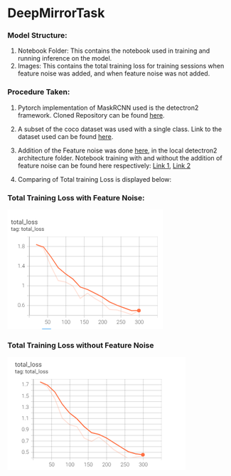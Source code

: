 # DeepMirrorTask

### Model Structure:

1) Notebook Folder: This contains the notebook used in training and running inference on the model.
2) Images: This contains the total training loss for training sessions when feature noise was added, and when feature noise was not added.


### Procedure Taken:

1) Pytorch implementation of MaskRCNN used is the detectron2 framework. Cloned Repository can be found [here](https://drive.google.com/drive/folders/13Rx9_MBTskwU5TsZXGHITu06SNQnqyo6?usp=sharing).

2) A subset of the coco dataset was used with a single class. Link to the dataset used can be found [here](https://drive.google.com/drive/folders/18Tf_K4bwFgPieSTxdP_Jqavv5ZhRWuTX?usp=sharing).

3) Addition of the Feature noise was done [here](https://drive.google.com/file/d/1YNlQWaL1a0UHPEHCXPASzTyORGy6a4HM/view?usp=sharing), in the local detectron2 architecture folder.
Notebook training with and without the addition of feature noise can be found here respectively: [Link 1](https://github.com/kene111/DeepMirrorTask/blob/main/NoteBooks/Deep_Mirror_ML_Task_Feature_Noise.ipynb),
[Link 2](https://github.com/kene111/DeepMirrorTask/blob/main/NoteBooks/Deep_Mirror_ML_Task_No_Feature_Noise.ipynb)

4) Comparing of Total training Loss is displayed below:

###  Total Training Loss with Feature Noise:
![Total Loss - With Feature Noise](images/Training_Loss_Feature_Noise.png)

### Total Training Loss without Feature Noise
![Total Loss - - Without Feature Noise](images/Training_Loss_No_Feature_Noise.png)
